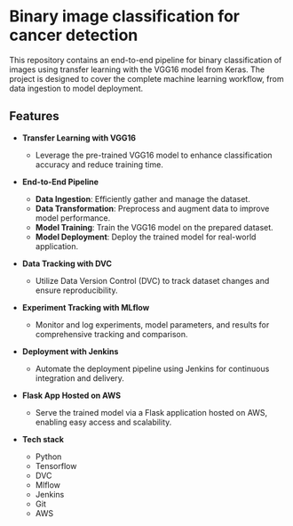 # Binary image classification for cancer detection

This repository contains an end-to-end pipeline for binary classification of images using transfer learning with the VGG16 model from Keras. The project is designed to cover the complete machine learning workflow, from data ingestion to model deployment.

## Features

- **Transfer Learning with VGG16**
  - Leverage the pre-trained VGG16 model to enhance classification accuracy and reduce training time.

- **End-to-End Pipeline**
  - **Data Ingestion**: Efficiently gather and manage the dataset.
  - **Data Transformation**: Preprocess and augment data to improve model performance.
  - **Model Training**: Train the VGG16 model on the prepared dataset.
  - **Model Deployment**: Deploy the trained model for real-world application.

- **Data Tracking with DVC**
  - Utilize Data Version Control (DVC) to track dataset changes and ensure reproducibility.

- **Experiment Tracking with MLflow**
  - Monitor and log experiments, model parameters, and results for comprehensive tracking and comparison.

- **Deployment with Jenkins**
  - Automate the deployment pipeline using Jenkins for continuous integration and delivery.

- **Flask App Hosted on AWS**
  - Serve the trained model via a Flask application hosted on AWS, enabling easy access and scalability.
 
- **Tech stack**
  - Python
  - Tensorflow
  - DVC
  - Mlflow
  - Jenkins
  - Git
  - AWS
